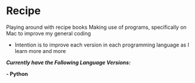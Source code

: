 # Recipe
Playing around with recipe books
Making use of programs, specifically on Mac to improve my general coding
- Intention is to improve each version in each programming language as I learn more and more

___Currently have the Following Language Versions:___

__- Python__
